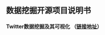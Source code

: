 ## 数据挖掘开源项目说明书

#### Twitter数据挖掘及其可视化 （[链接地址](https://www.hrwhisper.me/twitter-data-mining-and-visualization)）
